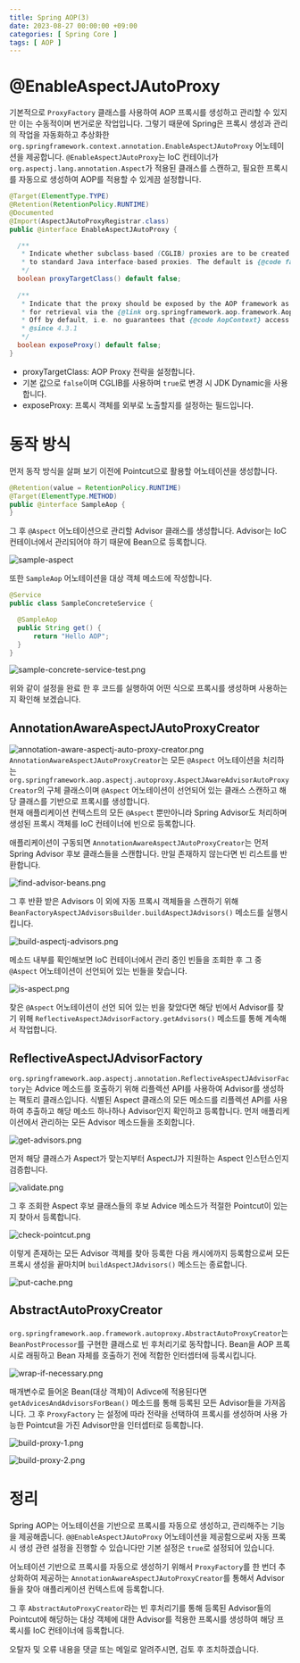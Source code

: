 ```yaml
---
title: Spring AOP(3)
date: 2023-08-27 00:00:00 +09:00
categories: [ Spring Core ]
tags: [ AOP ]
---
```


# @EnableAspectJAutoProxy

기본적으로 ``ProxyFactory`` 클래스를 사용하여 AOP 프록시를 생성하고 관리할 수 있지만 이는 수동적이며 번거로운 작업입니다. 
그렇기 때문에 Spring은 프록시 생성과 관리의 작업을 자동화하고 추상화한 ``org.springframework.context.annotation.EnableAspectJAutoProxy`` 어노테이션을 제공합니다. 
``@EnableAspectJAutoProxy``는 IoC 컨테이너가 `` org.aspectj.lang.annotation.Aspect``가 적용된 클래스를 스캔하고, 필요한 프록시를 자동으로 생성하여 AOP를 적용할 수 있게끔 설정합니다. 

```java
@Target(ElementType.TYPE)
@Retention(RetentionPolicy.RUNTIME)
@Documented
@Import(AspectJAutoProxyRegistrar.class)
public @interface EnableAspectJAutoProxy {

  /**
   * Indicate whether subclass-based (CGLIB) proxies are to be created as opposed
   * to standard Java interface-based proxies. The default is {@code false}.
   */
  boolean proxyTargetClass() default false;
  
  /**
   * Indicate that the proxy should be exposed by the AOP framework as a {@code ThreadLocal}
   * for retrieval via the {@link org.springframework.aop.framework.AopContext} class.
   * Off by default, i.e. no guarantees that {@code AopContext} access will work.
   * @since 4.3.1
   */
  boolean exposeProxy() default false;
}
```

- proxyTargetClass: AOP Proxy 전략을 설정합니다. 
- 기본 값으로 ``false``이며 CGLIB를 사용하며 ``true``로 변경 시 JDK Dynamic을 사용합니다. 
- exposeProxy: 프록시 객체를 외부로 노출할지를 설정하는 필드입니다. 

# 동작 방식

먼저 동작 방식을 살펴 보기 이전에 Pointcut으로 활용할 어노테이션을 생성합니다. 

```java
@Retention(value = RetentionPolicy.RUNTIME)
@Target(ElementType.METHOD)
public @interface SampleAop {
}
```

그 후 ``@Aspect`` 어노테이션으로 관리할  Advisor 클래스를 생성합니다. 
Advisor는 IoC 컨테이너에서 관리되어야 하기 때문에 Bean으로 등록합니다. 

![sample-aspect](/assets/img/spring/core/aop/sample-aspect.png)  

또한 ``SampleAop`` 어노테이션을 대상 객체 메소드에 작성합니다.

```java
@Service
public class SampleConcreteService {

  @SampleAop
  public String get() {
      return "Hello AOP";
  }
}
```


![sample-concrete-service-test.png](/assets/img/spring/core/aop/sample-concrete-service-test.png) 

위와 같이 설정을 완료 한 후 코드를 실행하여 어떤 식으로 프록시를 생성하며 사용하는지 확인해 보겠습니다. 

## AnnotationAwareAspectJAutoProxyCreator

![annotation-aware-aspectj-auto-proxy-creator.png](/assets/img/spring/core/aop/annotation-aware-aspectj-auto-proxy-creator.png)  
``AnnotationAwareAspectJAutoProxyCreator``는 모든 ``@Aspect`` 어노테이션을 처리하는 ``org.springframework.aop.aspectj.autoproxy.AspectJAwareAdvisorAutoProxyCreator``의 구체 클래스이며 ``@Aspect`` 어노테이션이 선언되어 있는 클래스 스캔하고 해당 클래스를 기반으로 프록시를 생성합니다.  
현재 애플리케이션 컨텍스트의 모든 ``@Aspect`` 뿐만아니라 Spring Advisor도 처리하며 생성된 프록시 객체를 IoC 컨테이너에 빈으로 등록합니다.

애플리케이션이 구동되면  ``AnnotationAwareAspectJAutoProxyCreator``는 먼저 Spring Advisor 후보 클래스들을 스캔합니다. 
만일 존재하지 않는다면 빈 리스트를 반환합니다. 

![find-advisor-beans.png](/assets/img/spring/core/aop/find-advisor-beans.png) 

그 후 반환 받은 Advisors 이 외에 자동 프록시 객체들을 스캔하기 위해 ``BeanFactoryAspectJAdvisorsBuilder.buildAspectJAdvisors()`` 메소드를 실행시킵니다. 

![build-aspectj-advisors.png](/assets/img/spring/core/aop/build-aspectj-advisors.png)

메소드 내부를 확인해보면 IoC 컨테이너에서 관리 중인 빈들을 조회한 후 그 중 ``@Aspect`` 어노테이션이 선언되어 있는 빈들을 찾습니다. 

![is-aspect.png](/assets/img/spring/core/aop/is-aspect.png) 

찾은 ``@Aspect`` 어노테이션이 선언 되어 있는 빈을 찾았다면 해당 빈에서 Advisor를 찾기 위해 ``ReflectiveAspectJAdvisorFactory.getAdvisors()`` 메소드를 통해 계속해서 작업합니다. 

## ReflectiveAspectJAdvisorFactory

``org.springframework.aop.aspectj.annotation.ReflectiveAspectJAdvisorFactory``는 Advice 메소드를 호출하기 위해 리플렉션 API를 사용하여 Advisor를 생성하는 팩토리 클래스입니다. 
식별된 Aspect 클래스의 모든 메소드를 리플렉션 API를 사용하여 추출하고 해당 메소드 하나하나 Advisor인지 확인하고 등록합니다.
먼저 애플리케이션에서 관리하는 모든 Advisor 메소드들을 조회합니다. 

![get-advisors.png](/assets/img/spring/core/aop/get-advisors.png)

먼저 해당 클래스가 Aspect가 맞는지부터 AspectJ가 지원하는 Aspect 인스턴스인지 검증합니다. 

![validate.png](/assets/img/spring/core/aop/validate.png) 

그 후 조회한 Aspect 후보 클래스들의 후보 Advice 메소드가 적절한 Pointcut이 있는지 찾아서 등록합니다. 

![check-pointcut.png](/assets/img/spring/core/aop/check-pointcut.png)

이렇게 존재하는 모든 Advisor 객체를 찾아 등록한 다음 캐시에까지 등록함으로써 모든 프록시 생성을 끝마치며 ``buildAspectJAdvisors()`` 메소드는 종료합니다.  

![put-cache.png](/assets/img/spring/core/aop/put-cache.png)


## AbstractAutoProxyCreator

``org.springframework.aop.framework.autoproxy.AbstractAutoProxyCreator``는 ``BeanPostProcessor``를 구현한 클래스로 빈 후처리기로 동작합니다.
Bean을 AOP 프록시로 래핑하고 Bean 자체를 호출하기 전에 적합한 인터셉터에 등록시킵니다. 

![wrap-if-necessary.png](/assets/img/spring/core/aop/wrap-if-necessary.png)

매개변수로 들어온 Bean(대상 객체)이 Adivce에 적용된다면 ``getAdvicesAndAdvisorsForBean()`` 메소드를 통해 등록된 모든 Advisor들을 가져옵니다. 
그 후 ``ProxyFactory`` 는 설정에 따라 전략을 선택하여 프록시를 생성하며 사용 가능한 Pointcut을 가진 Advisor만을 인터셉터로 등록합니다. 

![build-proxy-1.png](/assets/img/spring/core/aop/build-proxy-1.png)  

![build-proxy-2.png](/assets/img/spring/core/aop/build-proxy-2.png)

# 정리 
 
Spring AOP는 어노테이션을 기반으로 프록시를 자동으로 생성하고, 관리해주는 기능을 제공해줍니다. 
``@@EnableAspectJAutoProxy`` 어노테이션을 제공함으로써 자동 프록시 생성 관련 설정을 진행할 수 있습니다만 기본 설정은 ``true``로 설정되어 있습니다.

어노테이션 기반으로 프록시를 자동으로 생성하기 위해서 ``ProxyFactory``를 한 번더 추상화하여 제공하는 ``AnnotationAwareAspectJAutoProxyCreator``를 통해서 Advisor들을 찾아 애플리케이션 컨텍스트에 등록합니다. 

그 후 ``AbstractAutoProxyCreator``라는 빈 후처리기를 통해 등록된 Advisor들의 Pointcut에 해당하는 대상 객체에 대한 Advisor를 적용한 프록시를 생성하여 해당 프록시를 IoC 컨테이너에 등록합니다.  

오탈자 및 오류 내용을 댓글 또는 메일로 알려주시면, 검토 후 조치하겠습니다.
